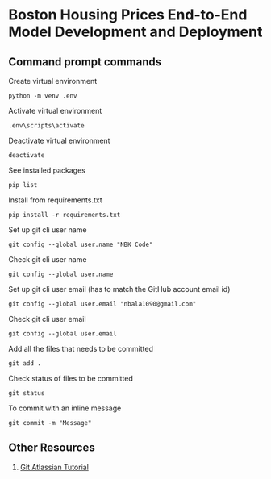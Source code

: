 # Boston Housing Prices End-to-End Model Development and Deployment

## Command prompt commands

Create virtual environment
```
python -m venv .env
```

Activate virtual environment
```
.env\scripts\activate
```
Deactivate virtual environment
```
deactivate
```
See installed packages
```
pip list
```
Install from requirements.txt
```
pip install -r requirements.txt
```

Set up git cli user name
```
git config --global user.name "NBK Code"
```
Check git cli user name
```
git config --global user.name
```
Set up git cli user email (has to match the GitHub account email id)
```
git config --global user.email "nbala1090@gmail.com"
```

Check git cli user email
```
git config --global user.email
```
Add all the files that needs to be committed
```
git add .
```
Check status of files to be committed
```
git status
```
To commit with an inline message 
```
git commit -m "Message"
```
## Other Resources
1. [Git Atlassian Tutorial](https://www.atlassian.com/git/tutorials)